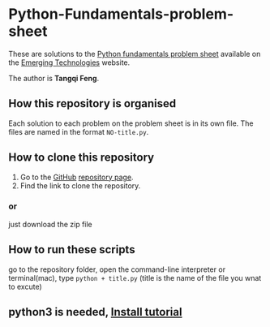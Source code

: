 # Python-Fundamentals-problem-sheet
These are solutions to the [Python fundamentals problem sheet](https://github.com/TangqiFeng/Python-Fundamentals-problem-sheet/wiki/Problems---Python) available on the [Emerging Technologies](https://emerging-technologies.github.io) website.

The author is **Tangqi Feng**.

## How this repository is organised
Each solution to each problem on the problem sheet is in its own file.
The files are named in the format `NO-title.py`.

## How to clone this repository
1. Go to the [GitHub](https://www.github.com) [repository page](https://github.com/TangqiFeng/Python-Fundamentals-problem-sheet).
2. Find the link to clone the repository.
### or
just download the zip file

## How to run these scripts
go to the repository folder, open the command-line interpreter or terminal(mac), type `python + title.py` (title is the name of the file you wnat to excute)

## python3 is needed, [Install tutorial](https://anaconda.org/anaconda/python) 

